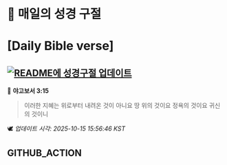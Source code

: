 # 🙏 매일의 성경 구절
# [Daily Bible verse]
## [![README에 성경구절 업데이트](https://github.com/DONGSUKA/first_test/actions/workflows/update-readme-bible.yml/badge.svg)](https://github.com/DONGSUKA/first_test/actions/workflows/update-readme-bible.yml)
<!-- START_BIBLE_VERSE -->
📖 **야고보서 3:15**
> 이러한 지혜는 위로부터 내려온 것이 아니요 땅 위의 것이요 정욕의 것이요 귀신의 것이니

🕊️ _업데이트 시각: 2025-10-15 15:56:46 KST_
  <!-- END_BIBLE_VERSE -->
## GITHUB_ACTION
